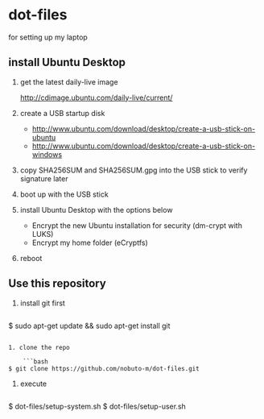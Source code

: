 dot-files
=========

for setting up my laptop

## install Ubuntu Desktop

1. get the latest daily-live image

   http://cdimage.ubuntu.com/daily-live/current/

1. create a USB startup disk

   * http://www.ubuntu.com/download/desktop/create-a-usb-stick-on-ubuntu
   * http://www.ubuntu.com/download/desktop/create-a-usb-stick-on-windows

1. copy SHA256SUM and SHA256SUM.gpg into the USB stick to verify signature later 

1. boot up with the USB stick

1. install Ubuntu Desktop with the options below

   * Encrypt the new Ubuntu installation for security (dm-crypt with LUKS)
   * Encrypt my home folder (eCryptfs)

1. reboot


## Use this repository

1. install git first

    ```bash
$ sudo apt-get update && sudo apt-get install git
```

1. clone the repo

    ```bash
$ git clone https://github.com/nobuto-m/dot-files.git
```

1. execute

    ```bash
$ dot-files/setup-system.sh
$ dot-files/setup-user.sh
```
